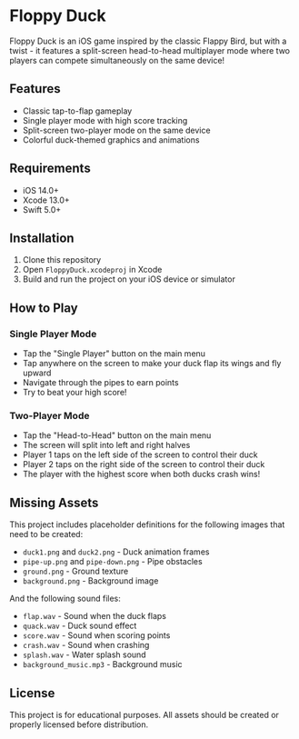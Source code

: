 # Floppy Duck

Floppy Duck is an iOS game inspired by the classic Flappy Bird, but with a twist - it features a split-screen head-to-head multiplayer mode where two players can compete simultaneously on the same device!

## Features

- Classic tap-to-flap gameplay
- Single player mode with high score tracking
- Split-screen two-player mode on the same device
- Colorful duck-themed graphics and animations

## Requirements

- iOS 14.0+
- Xcode 13.0+
- Swift 5.0+

## Installation

1. Clone this repository
2. Open `FloppyDuck.xcodeproj` in Xcode
3. Build and run the project on your iOS device or simulator

## How to Play

### Single Player Mode
- Tap the "Single Player" button on the main menu
- Tap anywhere on the screen to make your duck flap its wings and fly upward
- Navigate through the pipes to earn points
- Try to beat your high score!

### Two-Player Mode
- Tap the "Head-to-Head" button on the main menu
- The screen will split into left and right halves
- Player 1 taps on the left side of the screen to control their duck
- Player 2 taps on the right side of the screen to control their duck
- The player with the highest score when both ducks crash wins!

## Missing Assets

This project includes placeholder definitions for the following images that need to be created:

- `duck1.png` and `duck2.png` - Duck animation frames
- `pipe-up.png` and `pipe-down.png` - Pipe obstacles
- `ground.png` - Ground texture
- `background.png` - Background image

And the following sound files:

- `flap.wav` - Sound when the duck flaps
- `quack.wav` - Duck sound effect
- `score.wav` - Sound when scoring points
- `crash.wav` - Sound when crashing
- `splash.wav` - Water splash sound
- `background_music.mp3` - Background music

## License

This project is for educational purposes. All assets should be created or properly licensed before distribution. 